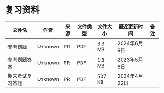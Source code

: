 # 复习资料

文件名|作者|来源|文件类型|文件大小|最近更新时间|备注
---|---|---|---|---|---|---
参考例题|Unknown|PR|PDF|3.3 MB|2024年6月9日
参考例题答案|Unknown|PR|PDF|1.8 MB|2023年5月6日
期末考试复习答疑|Unknown|PR|PDF|537 KB|2024年4月22日
